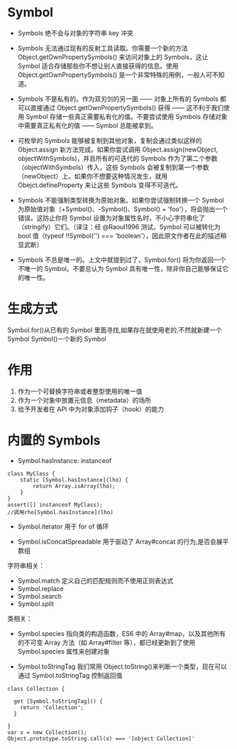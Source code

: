 # Symbol

- Symbols 绝不会与对象的字符串 key 冲突

- Symbols 无法通过现有的反射工具读取。你需要一个新的方法 Object.getOwnPropertySymbols() 来访问对象上的 Symbols，这让 Symbol 适合存储那些你不想让别人直接获得的信息。使用 Object.getOwnPropertySymbols() 是一个非常特殊的用例，一般人可不知道。

- Symbols 不是私有的。作为双刃剑的另一面 —— 对象上所有的 Symbols 都可以直接通过 Object.getOwnPropertySymbols() 获得 —— 这不利于我们使用 Symbol 存储一些真正需要私有化的值。不要尝试使用 Symbols 存储对象中需要真正私有化的值 —— Symbol 总能被拿到。

- 可枚举的 Symbols 能够被复制到其他对象，复制会通过类似这样的 Object.assign 新方法完成。如果你尝试调用 Object.assign(newObject, objectWithSymbols)，并且所有的可迭代的 Symbols 作为了第二个参数（objectWithSymbols）传入，这些 Symbols 会被复制到第一个参数（newObject）上。如果你不想要这种情况发生，就用 Obejct.defineProperty 来让这些 Symbols 变得不可迭代。

- Symbols 不能强制类型转换为原始对象。如果你尝试强制转换一个 Symbol 为原始值对象（+Symbol()、-Symbol()、Symbol() + 'foo'），将会抛出一个错误。这防止你将 Symbol 设置为对象属性名时，不小心字符串化了（stringify）它们。（译注：经 @Raoul1996 测试，Symbol 可以被转化为 bool 值（typeof !!Symbol('') === 'boolean'），因此原文作者在此的描述稍显武断）

- Symbols 不总是唯一的。上文中就提到过了，Symbol.for() 将为你返回一个不唯一的 Symbol。不要总认为 Symbol 具有唯一性，除非你自己能够保证它的唯一性。

# 生成方式

Symbol.for()从已有的 Symbol 里面寻找,如果存在就使用老的,不然就新建一个 Symbol
Symbol()一个新的 Symbol

# 作用

1. 作为一个可替换字符串或者整型使用的唯一值
2. 作为一个对象中放置元信息（metadata）的场所
3. 给予开发者在 API 中为对象添加钩子（hook）的能力

# 内置的 Symbols

- Symbol.hasInstance: instanceof

```
class MyClass {
    static [Symbol.hasInstance](lho) {
        return Array.isArray(lho);
    }
}
assert([] instanceof MyClass);
//调用rho[Symbol.hasInstance](lho)
```

- Symbol.iterator
  用于 for of 循环

- Symbol.isConcatSpreadable
  用于驱动了 Array#concat 的行为,是否会展平数组

字符串相关：

- Symbol.match
  定义自己的匹配规则而不使用正则表达式
- Symbol.replace
- Symbol.search
- Symbol.split

类相关：

- Symbol.species
  指向类的构造函数，ES6 中的 Array#map，以及其他所有的不可变 Array 方法（如 Array#filter 等），都已经更新到了使用 Symbol.species 属性来创建对象

- Symbol.toStringTag
  我们常用 Object.toString()来判断一个类型，现在可以通过 Symbol.toStringTag 控制返回值

```
class Collection {

  get [Symbol.toStringTag]() {
    return 'Collection';
  }

}
var x = new Collection();
Object.prototype.toString.call(x) === '[object Collection]'
```
